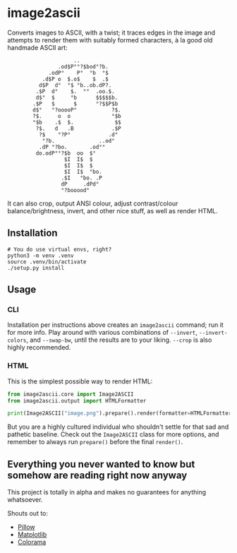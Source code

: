 # image2ascii

Converts images to ASCII, with a twist; it traces edges in the image and attempts to render them with suitably formed characters, à la good old handmade ASCII art:

```
                     ..
                .od$P°°?$bod°?b.
             .odP°    P°  °b  °$
           .d$P o  $.o$    $  .$
          d$P  d°  °$ °b..ob.dP?.
         .$P  d°    $.  °°  .oo.$.
         d$°  $     °b      $$$$$b.
        .$P   $      $      °?$$P$b
        d$°   °?ooooP°           ?$.
        ?$.     o  o             °$b
        °$b    .$  $.             $$
         ?$.   d   .B            .$P
          ?$    °?P°            .d°
           °?b.              ..od°
          .dP °?bo.       .od°°
         do.odP°°?$b  oo  $°
                  $I  I$  $
                  $I  I$  $
                  $I  I$  °bo.
                 .$I   °bo. .P
                 dP     .dPd°
                 °?booood°
```

It can also crop, output ANSI colour, adjust contrast/colour balance/brightness, invert, and other nice stuff, as well as render HTML.

## Installation

```shell
# You do use virtual envs, right?
python3 -m venv .venv
source .venv/bin/activate
./setup.py install
```

## Usage

### CLI

Installation per instructions above creates an `image2ascii` command; run it for more info. Play around with various combinations of `--invert`, `--invert-colors`, and `--swap-bw`, until the results are to your liking. `--crop` is also highly recommended.

### HTML

This is the simplest possible way to render HTML:

```python
from image2ascii.core import Image2ASCII
from image2ascii.output import HTMLFormatter

print(Image2ASCII("image.png").prepare().render(formatter=HTMLFormatter()))
```

But you are a highly cultured individual who shouldn't settle for that sad and pathetic baseline. Check out the `Image2ASCII` class for more options, and remember to always run `prepare()` before the final `render()`.

## Everything you never wanted to know but somehow are reading right now anyway

This project is totally in alpha and makes no guarantees for anything whatsoever.

Shouts out to:
* [Pillow](https://python-pillow.org/)
* [Matplotlib](https://matplotlib.org/)
* [Colorama](https://github.com/tartley/colorama)
